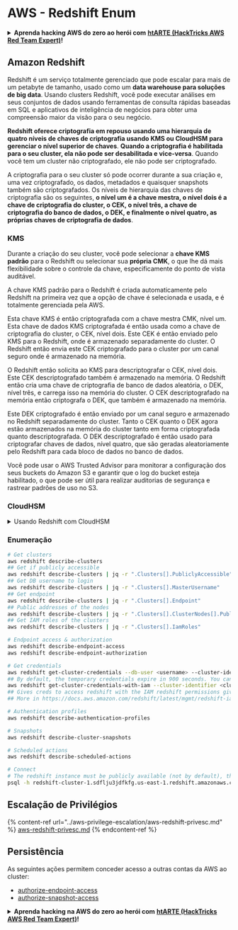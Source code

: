 # AWS - Redshift Enum

<details>

<summary><strong>Aprenda hacking AWS do zero ao herói com</strong> <a href="https://training.hacktricks.xyz/courses/arte"><strong>htARTE (HackTricks AWS Red Team Expert)</strong></a><strong>!</strong></summary>

Outras maneiras de apoiar o HackTricks:

* Se você quiser ver sua **empresa anunciada no HackTricks** ou **baixar o HackTricks em PDF** Confira os [**PLANOS DE ASSINATURA**](https://github.com/sponsors/carlospolop)!
* Adquira o [**swag oficial PEASS & HackTricks**](https://peass.creator-spring.com)
* Descubra [**A Família PEASS**](https://opensea.io/collection/the-peass-family), nossa coleção exclusiva de [**NFTs**](https://opensea.io/collection/the-peass-family)
* **Junte-se ao** 💬 [**grupo Discord**](https://discord.gg/hRep4RUj7f) ou ao [**grupo telegram**](https://t.me/peass) ou **siga-nos** no **Twitter** 🐦 [**@hacktricks\_live**](https://twitter.com/hacktricks\_live)**.**
* **Compartilhe seus truques de hacking enviando PRs para o** [**HackTricks**](https://github.com/carlospolop/hacktricks) e [**HackTricks Cloud**](https://github.com/carlospolop/hacktricks-cloud) repositórios do github.

</details>

## Amazon Redshift

Redshift é um serviço totalmente gerenciado que pode escalar para mais de um petabyte de tamanho, usado como um **data warehouse para soluções de big data**. Usando clusters Redshift, você pode executar análises em seus conjuntos de dados usando ferramentas de consulta rápidas baseadas em SQL e aplicativos de inteligência de negócios para obter uma compreensão maior da visão para o seu negócio.

**Redshift oferece criptografia em repouso usando uma hierarquia de quatro níveis de chaves de criptografia usando KMS ou CloudHSM para gerenciar o nível superior de chaves**. **Quando a criptografia é habilitada para o seu cluster, ela não pode ser desabilitada e vice-versa**. Quando você tem um cluster não criptografado, ele não pode ser criptografado.

A criptografia para o seu cluster só pode ocorrer durante a sua criação e, uma vez criptografado, os dados, metadados e quaisquer snapshots também são criptografados. Os níveis de hierarquia das chaves de criptografia são os seguintes, **o nível um é a chave mestra, o nível dois é a chave de criptografia do cluster, o CEK, o nível três, a chave de criptografia do banco de dados, o DEK, e finalmente o nível quatro, as próprias chaves de criptografia de dados**.

### KMS

Durante a criação do seu cluster, você pode selecionar a **chave KMS padrão** para o Redshift ou selecionar sua **própria CMK**, o que lhe dá mais flexibilidade sobre o controle da chave, especificamente do ponto de vista auditável.

A chave KMS padrão para o Redshift é criada automaticamente pelo Redshift na primeira vez que a opção de chave é selecionada e usada, e é totalmente gerenciada pela AWS.

Esta chave KMS é então criptografada com a chave mestra CMK, nível um. Esta chave de dados KMS criptografada é então usada como a chave de criptografia do cluster, o CEK, nível dois. Este CEK é então enviado pelo KMS para o Redshift, onde é armazenado separadamente do cluster. O Redshift então envia este CEK criptografado para o cluster por um canal seguro onde é armazenado na memória.

O Redshift então solicita ao KMS para descriptografar o CEK, nível dois. Este CEK descriptografado também é armazenado na memória. O Redshift então cria uma chave de criptografia de banco de dados aleatória, o DEK, nível três, e carrega isso na memória do cluster. O CEK descriptografado na memória então criptografa o DEK, que também é armazenado na memória.

Este DEK criptografado é então enviado por um canal seguro e armazenado no Redshift separadamente do cluster. Tanto o CEK quanto o DEK agora estão armazenados na memória do cluster tanto em forma criptografada quanto descriptografada. O DEK descriptografado é então usado para criptografar chaves de dados, nível quatro, que são geradas aleatoriamente pelo Redshift para cada bloco de dados no banco de dados.

Você pode usar o AWS Trusted Advisor para monitorar a configuração dos seus buckets do Amazon S3 e garantir que o log do bucket esteja habilitado, o que pode ser útil para realizar auditorias de segurança e rastrear padrões de uso no S3.

### CloudHSM

<details>

<summary>Usando Redshift com CloudHSM</summary>

Ao trabalhar com o CloudHSM para realizar sua criptografia, primeiro você deve configurar uma conexão confiável entre seu cliente HSM e o Redshift enquanto usa certificados de cliente e servidor.

Essa conexão é necessária para fornecer comunicações seguras, permitindo que as chaves de criptografia sejam enviadas entre seu cliente HSM e seus clusters Redshift. Usando um par de chaves privada e pública geradas aleatoriamente, o Redshift cria um certificado de cliente público, que é criptografado e armazenado pelo Redshift. Isso deve ser baixado e registrado em seu cliente HSM e atribuído à partição HSM correta.

Você deve então configurar o Redshift com os seguintes detalhes do seu cliente HSM: o endereço IP do HSM, o nome da partição HSM, a senha da partição HSM e o certificado público do servidor HSM, que é criptografado pelo CloudHSM usando uma chave mestra interna. Uma vez que essas informações tenham sido fornecidas, o Redshift confirmará e verificará que pode se conectar e acessar a partição de desenvolvimento.

Se suas políticas de segurança internas ou controles de governança ditarem que você deve aplicar rotação de chaves, então isso é possível com o Redshift, permitindo que você rotacione chaves de criptografia para clusters criptografados, no entanto, você precisa estar ciente de que durante o processo de rotação de chaves, ele tornará um cluster indisponível por um período muito curto de tempo, então é melhor apenas rotacionar chaves conforme necessário, ou se você sentir que elas podem ter sido comprometidas.

Durante a rotação, o Redshift irá rotacionar o CEK para o seu cluster e para quaisquer backups desse cluster. Ele irá rotacionar um DEK para o cluster, mas não é possível rotacionar um DEK para os snapshots armazenados no S3 que foram criptografados usando o DEK. Ele colocará o cluster em um estado de 'rotating keys' até que o processo seja concluído, momento em que o status retornará para 'available'.

</details>

### Enumeração

```bash
# Get clusters
aws redshift describe-clusters
## Get if publicly accessible
aws redshift describe-clusters | jq -r ".Clusters[].PubliclyAccessible"
## Get DB username to login
aws redshift describe-clusters | jq -r ".Clusters[].MasterUsername"
## Get endpoint
aws redshift describe-clusters | jq -r ".Clusters[].Endpoint"
## Public addresses of the nodes
aws redshift describe-clusters | jq -r ".Clusters[].ClusterNodes[].PublicIPAddress"
## Get IAM roles of the clusters
aws redshift describe-clusters | jq -r ".Clusters[].IamRoles"

# Endpoint access & authorization
aws redshift describe-endpoint-access
aws redshift describe-endpoint-authorization

# Get credentials
aws redshift get-cluster-credentials --db-user <username> --cluster-identifier <cluster-id>
## By default, the temporary credentials expire in 900 seconds. You can optionally specify a duration between 900 seconds (15 minutes) and 3600 seconds (60 minutes).
aws redshift get-cluster-credentials-with-iam --cluster-identifier <cluster-id>
## Gives creds to access redshift with the IAM redshift permissions given to the current AWS account
## More in https://docs.aws.amazon.com/redshift/latest/mgmt/redshift-iam-access-control-identity-based.html

# Authentication profiles
aws redshift describe-authentication-profiles

# Snapshots
aws redshift describe-cluster-snapshots

# Scheduled actions
aws redshift describe-scheduled-actions

# Connect
# The redshift instance must be publicly available (not by default), the sg need to allow inbounds connections to the port and you need creds
psql -h redshift-cluster-1.sdflju3jdfkfg.us-east-1.redshift.amazonaws.com -U admin -d dev -p 5439
```

## Escalação de Privilégios

{% content-ref url="../aws-privilege-escalation/aws-redshift-privesc.md" %}
[aws-redshift-privesc.md](../aws-privilege-escalation/aws-redshift-privesc.md)
{% endcontent-ref %}

## Persistência

As seguintes ações permitem conceder acesso a outras contas da AWS ao cluster:

* [authorize-endpoint-access](https://docs.aws.amazon.com/cli/latest/reference/redshift/authorize-endpoint-access.html)
* [authorize-snapshot-access](https://docs.aws.amazon.com/cli/latest/reference/redshift/authorize-snapshot-access.html)

<details>

<summary><strong>Aprenda hacking na AWS do zero ao herói com</strong> <a href="https://training.hacktricks.xyz/courses/arte"><strong>htARTE (HackTricks AWS Red Team Expert)</strong></a><strong>!</strong></summary>

Outras formas de apoiar o HackTricks:

* Se você deseja ver sua **empresa anunciada no HackTricks** ou **baixar o HackTricks em PDF**, verifique os [**PLANOS DE ASSINATURA**](https://github.com/sponsors/carlospolop)!
* Adquira o [**swag oficial PEASS & HackTricks**](https://peass.creator-spring.com)
* Descubra [**A Família PEASS**](https://opensea.io/collection/the-peass-family), nossa coleção exclusiva de [**NFTs**](https://opensea.io/collection/the-peass-family)
* **Junte-se ao** 💬 [**grupo Discord**](https://discord.gg/hRep4RUj7f) ou ao [**grupo telegram**](https://t.me/peass) ou **siga-nos** no **Twitter** 🐦 [**@hacktricks\_live**](https://twitter.com/hacktricks\_live)**.**
* **Compartilhe seus truques de hacking enviando PRs para os repositórios** [**HackTricks**](https://github.com/carlospolop/hacktricks) e [**HackTricks Cloud**](https://github.com/carlospolop/hacktricks-cloud).

</details>
